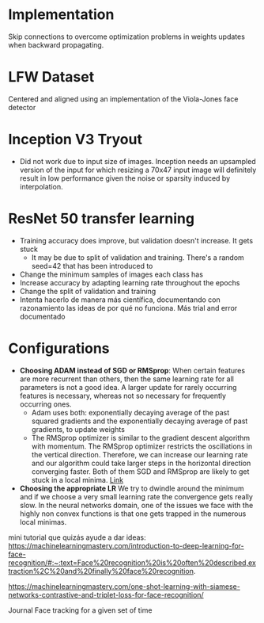 Implementation
=====================
Skip connections to overcome optimization problems in weights updates when backward propagating.

# LFW Dataset
Centered and aligned using an implementation of the Viola-Jones face detector


# Inception V3 Tryout
- Did not work due to input size of images. Inception needs an upsampled version of the input for which resizing a 70x47 input image will definitely result in low performance given the noise or sparsity induced by interpolation.

# ResNet 50 transfer learning
- Training accuracy does improve, but validation doesn't increase. It gets stuck
  - It may be due to split of validation and training. There's a random seed=42 that has been introduced to 
- Change the minimum samples of images each class has
- Increase accuracy by adapting learning rate throughout the epochs
- Change the split of validation and training
- Intenta hacerlo de manera más científica, documentando con razonamiento las ideas de por qué no funciona. Más trial and error documentado

# Configurations
- **Choosing ADAM instead of SGD or RMSprop**: When certain features are more recurrent than others, then the same learning rate for all parameters is not a good idea. A larger update for rarely occurring features is necessary, whereas not so necessary for frequently occurring ones. 
  - Adam uses both: exponentially decaying average of the past squared gradients and the exponentially decaying average of past gradients, to update weights
  - The RMSprop optimizer is similar to the gradient descent algorithm with momentum. The RMSprop optimizer restricts the oscillations in the vertical direction. Therefore, we can increase our learning rate and our algorithm could take larger steps in the horizontal direction converging faster. Both of them SGD and RMSprop are likely to get  stuck in a local minima. [Link](https://towardsdatascience.com/a-look-at-gradient-descent-and-rmsprop-optimizers-f77d483ef08b)
- **Choosing the appropriate LR** We try to dwindle around the minimum and if we choose a very small learning rate the convergence gets really slow. In the neural networks domain, one of the issues we face with the highly non convex functions is that one gets trapped in the numerous local minimas.


mini tutorial que quizás ayude a dar ideas: https://machinelearningmastery.com/introduction-to-deep-learning-for-face-recognition/#:~:text=Face%20recognition%20is%20often%20described,extraction%2C%20and%20finally%20face%20recognition.

https://machinelearningmastery.com/one-shot-learning-with-siamese-networks-contrastive-and-triplet-loss-for-face-recognition/

Journal
Face tracking for a given set of time